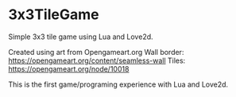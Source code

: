 # 3x3TileGame
Simple 3x3 tile game using Lua and Love2d.

Created using art from Opengameart.org
Wall border: https://opengameart.org/content/seamless-wall
Tiles: https://opengameart.org/node/10018

This is the first game/programing experience with Lua and Love2d.
